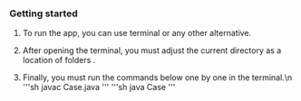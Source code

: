 
### Getting started

1. To run the app, you can use terminal or any other alternative.

2. After opening the terminal, you must adjust the current directory as a location of folders .

3. Finally, you must run the commands below one by one in the terminal.\n
    '''sh
    javac Case.java
    '''
    '''sh
    java Case
    '''





